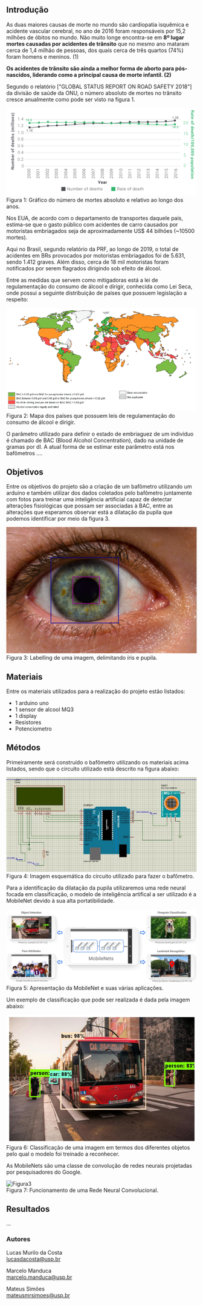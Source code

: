 ## Introdução

As duas maiores causas de morte no mundo são cardiopatia isquêmica e acidente vascular cerebral, no ano de 2016 foram responsáveis por 15,2 milhões de óbitos no mundo. Não muito longe encontra-se em **8º lugar mortes causadas por acidentes de trânsito** que no mesmo ano mataram cerca de 1,4 milhão de pessoas, dos quais cerca de três quartos (74%) foram homens e meninos. (1) 


**Os acidentes de trânsito são ainda a melhor forma de aborto para pós-nascidos, liderando como a principal causa de morte infantil. (2)**


Segundo o relatório ["GLOBAL STATUS REPORT ON ROAD SAFETY 2018"] da divisão de saúde da ONU, o número absoluto de mortes no trânsito cresce anualmente como pode ser visto na figura 1. 

![Figura1](https://raw.githubusercontent.com/lcscosta/BACEyeD/master/docs/images/fig1.png)<br />
Figura 1: Gráfico do número de mortes absoluto e relativo ao longo dos anos.

Nos EUA, de acordo com o departamento de transportes daquele país, estima-se que o gasto público com acidentes de carro causados por motoristas embriagados seja de aproximadamente US$ 44 bilhões (~10500 mortes).

Aqui no Brasil, segundo relatório da PRF, ao longo de 2019, o total de acidentes em BRs provocados por motoristas embriagados foi de 5.631, sendo 1.412 graves. Além disso, cerca de 18 mil motoristas foram notificados por serem flagrados dirigindo sob efeito de álcool.

Entre as medidas que servem como mitigadoras está a lei de regulamentação do consumo de álcool e dirigir, conhecida como Lei Seca, onde possui a seguinte distribuição de países que possuem legislação a respeito:

![Figura2](https://raw.githubusercontent.com/lcscosta/BACEyeD/master/docs/images/fig2.png)<br />
Figura 2: Mapa dos países que possuem leis de regulamentação do consumo de álcool e dirigir.

O parâmetro utilizado para definir o estado de embriaguez de um indivíduo é chamado de BAC (Blood Alcohol Concentration), dado na unidade de gramas por dl. A atual forma de se estimar este parâmetro está nos bafômetros ....



## Objetivos

Entre os objetivos do projeto são a criação de um bafômetro utilizando um arduíno e também utilizar dos dados coletados pelo bafômetro juntamente com fotos para treinar uma inteligência artificial capaz de detectar alterações fisiológicas que possam ser associadas à BAC, entre as alterações que esperamos observar está a dilatação da pupila que podemos identificar por meio da figura 3.

![Figura4](https://raw.githubusercontent.com/lcscosta/BACEyeD/master/docs/images/fig4.png)<br />
Figura 3: Labelling de uma imagem, delimitando íris e pupila.

## Materiais

Entre os materiais utilizados para a realização do projeto estão listados:

- 1 arduino uno
- 1 sensor de alcool MQ3
- 1 display
- Resistores
- Potenciometro

## Métodos

Primeiramente será construído o bafômetro utilizando os materiais acima listados, sendo que o circuito utilizado está descrito na figura abaixo:

![Figura3](https://raw.githubusercontent.com/lcscosta/BACEyeD/master/docs/images/fig3.jpeg)<br />
Figura 4: Imagem esquemática do circuito utilizado para fazer o bafômetro.

Para a identificação da dilatação da pupila utilizaremos uma rede neural focada em classificação, o modelo de inteligência artifical a ser utilizado é a MobileNet devido à sua alta portatibilidade.

![Figura3](https://raw.githubusercontent.com/lcscosta/BACEyeD/master/docs/images/fig5.png)<br />
Figura 5: Apresentação da MobileNet e suas várias aplicações.

Um exemplo de classificação que pode ser realizada é dada pela imagem abaixo:

![Figura3](https://raw.githubusercontent.com/lcscosta/BACEyeD/master/docs/images/fig6.png)<br />
Figura 6: Classificação de uma imagem em termos dos diferentes objetos pelo qual o modelo foi treinado a reconhecer.

As MobileNets são uma classe de convolução de redes neurais projetadas por pesquisadores do Google. 

![Figura3](https://miro.medium.com/max/1000/1*vkQ0hXDaQv57sALXAJquxA.jpeg)<br />
Figura 7: Funcionamento de uma Rede Neural Convolucional.


## Resultados 

...

### Autores

Lucas Murilo da Costa<br />
[lucasdacosta@usp.br](mailto:lucasdacosta@usp.br)

Marcelo Manduca<br />
[marcelo.manduca@usp.br](mailto:marcelo.manduca@usp.br)

Mateus Simões<br />
[mateusmrsimoes@usp.br](mailto:mateusmrsimoes@usp.br)
